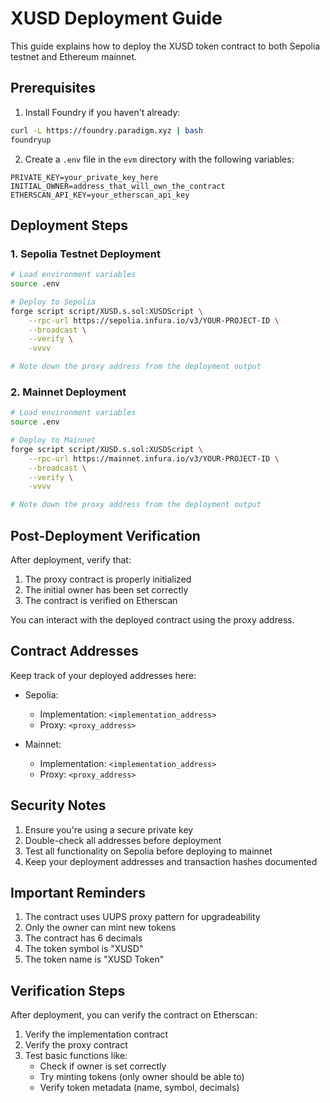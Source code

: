 # XUSD Deployment Guide

This guide explains how to deploy the XUSD token contract to both Sepolia testnet and Ethereum mainnet.

## Prerequisites

1. Install Foundry if you haven't already:
```bash
curl -L https://foundry.paradigm.xyz | bash
foundryup
```

2. Create a `.env` file in the `evm` directory with the following variables:
```
PRIVATE_KEY=your_private_key_here
INITIAL_OWNER=address_that_will_own_the_contract
ETHERSCAN_API_KEY=your_etherscan_api_key
```

## Deployment Steps

### 1. Sepolia Testnet Deployment

```bash
# Load environment variables
source .env

# Deploy to Sepolia
forge script script/XUSD.s.sol:XUSDScript \
    --rpc-url https://sepolia.infura.io/v3/YOUR-PROJECT-ID \
    --broadcast \
    --verify \
    -vvvv

# Note down the proxy address from the deployment output
```

### 2. Mainnet Deployment

```bash
# Load environment variables
source .env

# Deploy to Mainnet
forge script script/XUSD.s.sol:XUSDScript \
    --rpc-url https://mainnet.infura.io/v3/YOUR-PROJECT-ID \
    --broadcast \
    --verify \
    -vvvv

# Note down the proxy address from the deployment output
```

## Post-Deployment Verification

After deployment, verify that:

1. The proxy contract is properly initialized
2. The initial owner has been set correctly
3. The contract is verified on Etherscan

You can interact with the deployed contract using the proxy address.

## Contract Addresses

Keep track of your deployed addresses here:

- Sepolia:
  - Implementation: `<implementation_address>`
  - Proxy: `<proxy_address>`

- Mainnet:
  - Implementation: `<implementation_address>`
  - Proxy: `<proxy_address>`

## Security Notes

1. Ensure you're using a secure private key
2. Double-check all addresses before deployment
3. Test all functionality on Sepolia before deploying to mainnet
4. Keep your deployment addresses and transaction hashes documented

## Important Reminders

1. The contract uses UUPS proxy pattern for upgradeability
2. Only the owner can mint new tokens
3. The contract has 6 decimals
4. The token symbol is "XUSD"
5. The token name is "XUSD Token"

## Verification Steps

After deployment, you can verify the contract on Etherscan:

1. Verify the implementation contract
2. Verify the proxy contract
3. Test basic functions like:
   - Check if owner is set correctly
   - Try minting tokens (only owner should be able to)
   - Verify token metadata (name, symbol, decimals)
